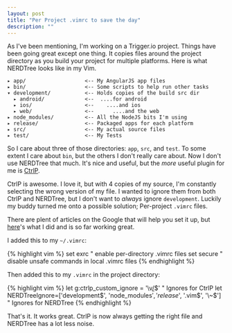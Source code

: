 ```yaml
---
layout: post
title: "Per Project .vimrc to save the day"
description: ""
---
```


As I've been mentioning, I'm working on a Trigger.io project. Things have been going great except one thing.
It copies files around the project directory as you build your project for multiple platforms. Here is what
NERDTree looks like in my Vim.

    ▸ app/                   <-- My AngularJS app files
    ▸ bin/                   <-- Some scripts to help run other tasks
    ▾ development/           <-- Holds copies of the build src dir
      ▸ android/             <--  ....for android
      ▸ ios/                 <--    ....and ios
      ▸ web/                 <--      ....and the web
    ▸ node_modules/          <-- All the NodeJS bits I'm using
    ▸ release/               <-- Packaged apps for each platform
    ▸ src/                   <-- My actual source files
    ▸ test/                  <-- My Tests

So I care about three of those directories: `app`, `src`, and `test`. To some extent I care about `bin`,
but the others I don't really care about. Now I don't use NERDTree that much. It's nice and useful, but
the _more_ useful plugin for me is [CtrlP](https://github.com/kien/ctrlp.vim).

CtrlP is awesome. I love it, but with 4 copies of my source, I'm constantly selecting the wrong version
of my file. I wanted to ignore them from both CtrlP and NERDTree, but I don't want to _always_ ignore
`development`. Luckily my buddy turned me onto a possible solution; Per-project `.vimrc` files.

There are plent of articles on the Google that will help you set it up, but
[here](http://damien.lespiau.name/blog/2009/03/18/per-project-vimrc/)'s what I did and is so far working great.

I added this to my `~/.vimrc`:

{% highlight  vim %}
    set exrc            " enable per-directory .vimrc files
    set secure          " disable unsafe commands in local .vimrc files
{% endhighlight %}

 Then added this to my `.vimrc` in the project directory:

{% highlight  vim %}
    let g:ctrlp_custom_ignore = '\v[\/](release|node_modules|development)$'           " Ignores for CtrlP
    let NERDTreeIgnore=['development$', 'node_modules$', 'release$', '\.vim$', '\~$'] " Ignores for NERDTree
{% endhighlight %}

That's it. It works great. CtrlP is now always getting the right file and NERDTree has a lot less noise.
